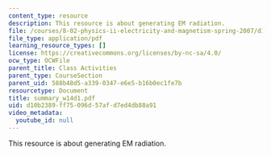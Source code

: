 ```yaml
---
content_type: resource
description: This resource is about generating EM radiation.
file: /courses/8-02-physics-ii-electricity-and-magnetism-spring-2007/d10b2389ff75096d57afd7ed4db88a91_summary_w14d1.pdf
file_type: application/pdf
learning_resource_types: []
license: https://creativecommons.org/licenses/by-nc-sa/4.0/
ocw_type: OCWFile
parent_title: Class Activities
parent_type: CourseSection
parent_uid: 588b48d5-a339-0347-e6e5-b16b0ec1fe7b
resourcetype: Document
title: summary_w14d1.pdf
uid: d10b2389-ff75-096d-57af-d7ed4db88a91
video_metadata:
  youtube_id: null
---
```

This resource is about generating EM radiation.